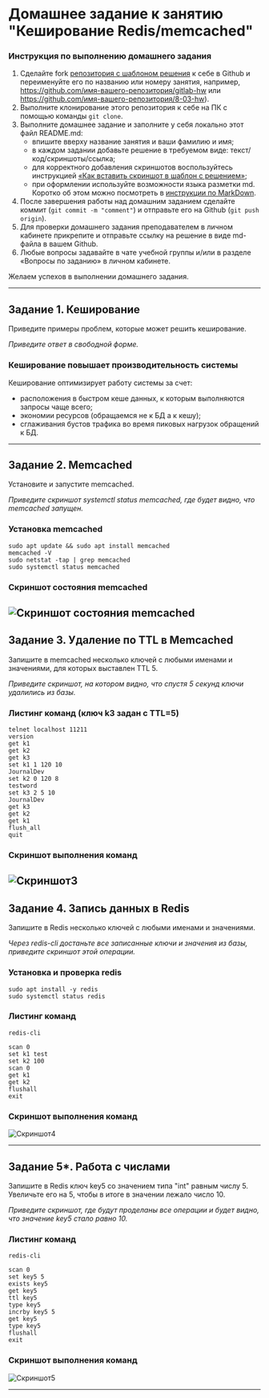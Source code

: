 # Домашнее задание к занятию "Кеширование Redis/memcached" 

### Инструкция по выполнению домашнего задания

1. Сделайте fork [репозитория c шаблоном решения](https://github.com/netology-code/sys-pattern-homework) к себе в Github и переименуйте его по названию или номеру занятия, например, https://github.com/имя-вашего-репозитория/gitlab-hw или https://github.com/имя-вашего-репозитория/8-03-hw).
2. Выполните клонирование этого репозитория к себе на ПК с помощью команды `git clone`.
3. Выполните домашнее задание и заполните у себя локально этот файл README.md:
   - впишите вверху название занятия и ваши фамилию и имя;
   - в каждом задании добавьте решение в требуемом виде: текст/код/скриншоты/ссылка;
   - для корректного добавления скриншотов воспользуйтесь инструкцией [«Как вставить скриншот в шаблон с решением»](https://github.com/netology-code/sys-pattern-homework/blob/main/screen-instruction.md);
   - при оформлении используйте возможности языка разметки md. Коротко об этом можно посмотреть в [инструкции по MarkDown](https://github.com/netology-code/sys-pattern-homework/blob/main/md-instruction.md).
4. После завершения работы над домашним заданием сделайте коммит (`git commit -m "comment"`) и отправьте его на Github (`git push origin`).
5. Для проверки домашнего задания преподавателем в личном кабинете прикрепите и отправьте ссылку на решение в виде md-файла в вашем Github.
6. Любые вопросы задавайте в чате учебной группы и/или в разделе «Вопросы по заданию» в личном кабинете.

Желаем успехов в выполнении домашнего задания.

---

## Задание 1. Кеширование 

Приведите примеры проблем, которые может решить кеширование. 

*Приведите ответ в свободной форме.*

### Кеширование повышает производительность системы
Кеширование оптимизирует работу системы за счет:
- расположения в быстром кеше данных, к которым выполняются запросы чаще всего;
- экономии ресурсов (обращаемся не к БД а к кешу);
- сглаживания бустов трафика во время пиковых нагрузок обращений к БД.

---

## Задание 2. Memcached

Установите и запустите memcached.

*Приведите скриншот systemctl status memcached, где будет видно, что memcached запущен.*

### Установка memcached
```
sudo apt update && sudo apt install memcached
memcached -V
sudo netstat -tap | grep memcached
sudo systemctl status memcached
```
### Скриншот состояния memcached
![Скриншот состояния memcached](https://github.com/StanislavBaranovskii/11-2-hw/blob/main/img/11-2-2.png "Скриншот состояния memcached")
---

## Задание 3. Удаление по TTL в Memcached

Запишите в memcached несколько ключей с любыми именами и значениями, для которых выставлен TTL 5. 

*Приведите скриншот, на котором видно, что спустя 5 секунд ключи удалились из базы.*

### Листинг команд (ключ k3 задан с TTL=5)
```
telnet localhost 11211
version
get k1
get k2
get k3
set k1 1 120 10
JournalDev
set k2 0 120 8
testword
set k3 2 5 10
JournalDev
get k3
get k2
get k1
flush_all
quit
```

### Скриншот выполнения команд
![Скриншот3](https://github.com/StanislavBaranovskii/11-2-hw/blob/main/img/11-2-3.png "Скриншот3")
---

## Задание 4. Запись данных в Redis

Запишите в Redis несколько ключей с любыми именами и значениями. 

*Через redis-cli достаньте все записанные ключи и значения из базы, приведите скриншот этой операции.*

### Установка и проверка redis
```
sudo apt install -y redis
sudo systemctl status redis

```
### Листинг команд
```
redis-cli

scan 0
set k1 test
set k2 100
scan 0
get k1
get k2
flushall
exit
```
### Скриншот выполнения команд
![Скриншот4](https://github.com/StanislavBaranovskii/11-2-hw/blob/main/img/11-2-4.png "Скриншот4")

---

## Задание 5*. Работа с числами 

Запишите в Redis ключ key5 со значением типа "int" равным числу 5. Увеличьте его на 5, чтобы в итоге в значении лежало число 10.  

*Приведите скриншот, где будут проделаны все операции и будет видно, что значение key5 стало равно 10.*

### Листинг команд
```
redis-cli

scan 0
set key5 5
exists key5
get key5
ttl key5
type key5
incrby key5 5
get key5
type key5
flushall
exit
```
### Скриншот выполнения команд
![Скриншот5](https://github.com/StanislavBaranovskii/11-2-hw/blob/main/img/11-2-5.png "Скриншот5")

---
